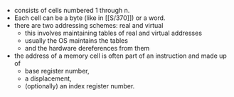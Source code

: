 - consists of cells numbered 1 through n.
- Each cell can be a byte (like in [[S/370]]) or a word.
- there are two addressing schemes: real and virtual
	- this involves maintaining tables of real and virtual addresses
	- usually the OS maintains the tables
	- and the hardware dereferences from them
- the address of a memory cell is often part of an instruction and made up of
	- base register number,
	- a displacement,
	- (optionally) an index register number.